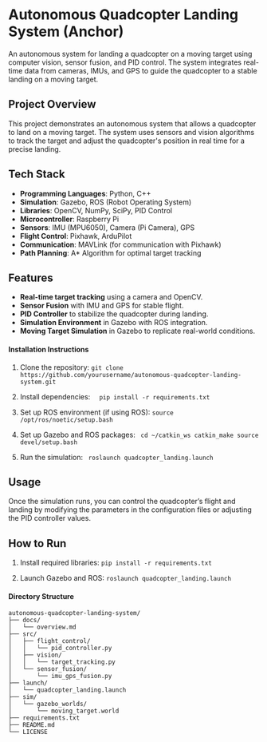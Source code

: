# Autonomous Quadcopter Landing System (Anchor)

An autonomous system for landing a quadcopter on a moving target using computer vision, sensor fusion, and PID control. The system integrates real-time data from cameras, IMUs, and GPS to guide the quadcopter to a stable landing on a moving target.

## Project Overview
This project demonstrates an autonomous system that allows a quadcopter to land on a moving target. The system uses sensors and vision algorithms to track the target and adjust the quadcopter's position in real time for a precise landing.

## Tech Stack
- **Programming Languages**: Python, C++
- **Simulation**: Gazebo, ROS (Robot Operating System)
- **Libraries**: OpenCV, NumPy, SciPy, PID Control
- **Microcontroller**: Raspberry Pi
- **Sensors**: IMU (MPU6050), Camera (Pi Camera), GPS
- **Flight Control**: Pixhawk, ArduPilot
- **Communication**: MAVLink (for communication with Pixhawk)
- **Path Planning**: A* Algorithm for optimal target tracking

## Features
- **Real-time target tracking** using a camera and OpenCV.
- **Sensor Fusion** with IMU and GPS for stable flight.
- **PID Controller** to stabilize the quadcopter during landing.
- **Simulation Environment** in Gazebo with ROS integration.
- **Moving Target Simulation** in Gazebo to replicate real-world conditions.

#### **Installation Instructions**

1. Clone the repository:
```git clone https://github.com/yourusername/autonomous-quadcopter-landing-system.git```

2. Install dependencies:
 ```  pip install -r requirements.txt```

3. Set up ROS environment (if using ROS):
   ```source /opt/ros/noetic/setup.bash```

4. Set up Gazebo and ROS packages:
  ``` cd ~/catkin_ws catkin_make source devel/setup.bash```

5. Run the simulation:
  ``` roslaunch quadcopter_landing.launch```


## Usage

Once the simulation runs, you can control the quadcopter’s flight and landing by modifying the parameters in the configuration files or adjusting the PID controller values.

## How to Run 

1. Install required libraries:
   ```pip install -r requirements.txt```

2. Launch Gazebo and ROS:
   ```roslaunch quadcopter_landing.launch```

#### **Directory Structure**
```plaintext
autonomous-quadcopter-landing-system/
├── docs/
│   └── overview.md
├── src/
│   ├── flight_control/
│   │   └── pid_controller.py
│   ├── vision/
│   │   └── target_tracking.py
│   └── sensor_fusion/
│       └── imu_gps_fusion.py
├── launch/
│   └── quadcopter_landing.launch
├── sim/
│   └── gazebo_worlds/
│       └── moving_target.world
├── requirements.txt
├── README.md
└── LICENSE








